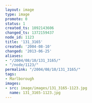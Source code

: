 ```yaml
---
layout: image
type: image
promote: 0
status: 1
created_ts: 1092143606
changed_ts: 1372159437
node_id: 1123
title: '131_3165'
created: '2004-08-10'
changed: '2013-06-25'
aliases:
- "/2004/08/10/131_3165/"
- "/node/1123/"
permalink: "/2004/08/10/131_3165/"
tags:
- Marlborough
images:
- src: image/images/131_3165-1123.jpg
  name: 131_3165-1123.jpg
---
```


